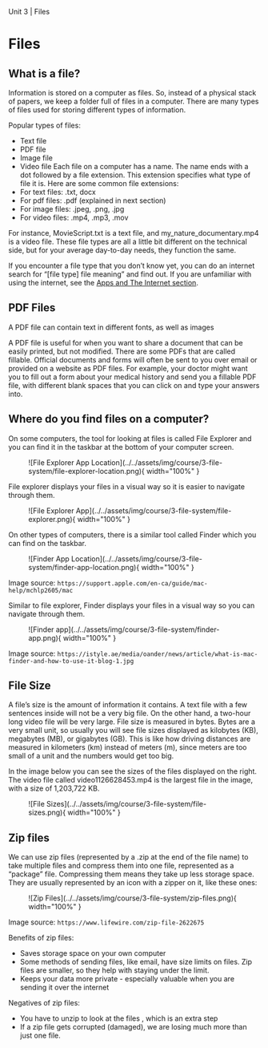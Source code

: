 Unit 3 | Files

# Files

## What is a file?

Information is stored on a computer as files. So, instead of a physical stack of papers, we keep a folder full of files in a computer. There are many types of files used for storing different types of information.

Popular types of files:

- Text file
- PDF file
- Image file
- Video file
  Each file on a computer has a name. The name ends with a dot followed by a file extension. This extension specifies what type of file it is.
  Here are some common file extensions:
- For text files: .txt, docx
- For pdf files: .pdf (explained in next section)
- For image files: .jpeg, .png, .jpg
- For video files: .mp4, .mp3, .mov

For instance, MovieScript.txt is a text file, and my_nature_documentary.mp4 is a video file.
These file types are all a little bit different on the technical side, but for your average day-to-day needs, they function the same.

If you encounter a file type that you don’t know yet, you can do an internet search for “[file type] file meaning” and find out. If you are unfamiliar with using the internet, see the [Apps and The Internet section](../2-apps-and-internet/index.md).

## PDF Files

A PDF file can contain text in different fonts, as well as images

A PDF file is useful for when you want to share a document that can be easily printed, but not modified. There are some PDFs that are called fillable. Official documents and forms will often be sent to you over email or provided on a website as PDF files. For example, your doctor might want you to fill out a form about your medical history and send you a fillable PDF file, with different blank spaces that you can click on and type your answers into.

## Where do you find files on a computer?

On some computers, the tool for looking at files is called File Explorer and you can find it in the taskbar at the bottom of your computer screen.

<figure markdown="span">
    ![File Explorer App Location](../../assets/img/course/3-file-system/file-explorer-location.png){ width="100%" }
</figure>

File explorer displays your files in a visual way so it is easier to navigate through them.

<figure markdown="span">
    ![File Explorer App](../../assets/img/course/3-file-system/file-explorer.png){ width="100%" }
</figure>

On other types of computers, there is a similar tool called Finder which you can find on the taskbar.

<figure markdown="span">
    ![Finder App Location](../../assets/img/course/3-file-system/finder-app-location.png){ width="100%" }
</figure>

Image source: `https://support.apple.com/en-ca/guide/mac-help/mchlp2605/mac`

Similar to file explorer, Finder displays your files in a visual way so you can navigate through them.

<figure markdown="span">
    ![Finder app](../../assets/img/course/3-file-system/finder-app.png){ width="100%" }
</figure>

Image source: `https://istyle.ae/media/oander/news/article/what-is-mac-finder-and-how-to-use-it-blog-1.jpg`

## File Size

A file’s size is the amount of information it contains. A text file with a few sentences inside will not be a very big file. On the other hand, a two-hour long video file will be very large. File size is measured in bytes. Bytes are a very small unit, so usually you will see file sizes displayed as kilobytes (KB), megabytes (MB), or gigabytes (GB). This is like how driving distances are measured in kilometers (km) instead of meters (m), since meters are too small of a unit and the numbers would get too big.

In the image below you can see the sizes of the files displayed on the right. The video file called video1126628453.mp4 is the largest file in the image, with a size of 1,203,722 KB.

<figure markdown="span">
    ![File Sizes](../../assets/img/course/3-file-system/file-sizes.png){ width="100%" }
</figure>

## Zip files

We can use zip files (represented by a .zip at the end of the file name) to take multiple files and compress them into one file, represented as a “package” file. Compressing them means they take up less storage space. They are usually represented by an icon with a zipper on it, like these ones:

<figure markdown="span">
    ![Zip Files](../../assets/img/course/3-file-system/zip-files.png){ width="100%" }
</figure>

Image source: `https://www.lifewire.com/zip-file-2622675`

Benefits of zip files:

- Saves storage space on your own computer
- Some methods of sending files, like email, have size limits on files. Zip files are smaller, so they help with staying under the limit.
- Keeps your data more private - especially valuable when you are sending it over the internet

Negatives of zip files:

- You have to unzip to look at the files , which is an extra step
- If a zip file gets corrupted (damaged), we are losing much more than just one file.
